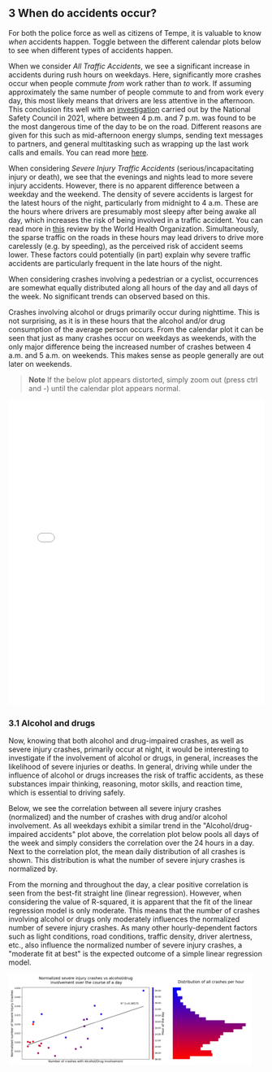 ## 3 When do accidents occur?

For both the police force as well as citizens of Tempe, it is valuable to know _when_ accidents happen. Toggle between the different calendar plots below to see when different types of accidents happen. 

When we consider _All Traffic Accidents_, we see a significant increase in accidents during rush hours on weekdays. Here, significantly more crashes occur when people commute _from_ work rather than _to_ work. If assuming approximately the same number of people commute to and from work every day, this most likely means that drivers are less attentive in the afternoon. This conclusion fits well with an [investigation](https://injuryfacts.nsc.org/motor-vehicle/overview/crashes-by-time-of-day-and-day-of-week/) carried out by the National Safety Council in 2021, where between 4 p.m. and 7 p.m. was found to be the most dangerous time of the day to be on the road. Different reasons are given for this such as mid-afternoon energy slumps, sending text messages to partners, and general multitasking such as wrapping up the last work calls and emails. You can read more [here](https://www.fleschlawfirm.com/blog/your-afternoon-commute-is-more-dangerous-than-your-morning-drive/).

When considering _Severe Injury Traffic Accidents_ (serious/incapacitating injury or death), we see that the evenings and nights lead to more severe injury accidents. However, there is no apparent difference between a weekday and the weekend. The density of severe accidents is largest for the latest hours of the night, particularly from midnight to 4 a.m. These are the hours where drivers are presumably most sleepy after being awake all day, which increases the risk of being involved in a traffic accident. You can read more in [this](https://www.emro.who.int/emhj-volume-28-2022/volume-28-issue-9/risk-assessment-of-road-traffic-accidents-related-to-sleepiness-during-driving-a-systematic-review.html) review by the World Health Organization. Simultaneously, the sparse traffic on the roads in these hours may lead drivers to drive more carelessly (e.g. by speeding), as the perceived risk of accident seems lower. These factors could potentially (in part) explain why severe traffic accidents are particularly frequent in the late hours of the night. 

When considering crashes involving a pedestrian or a cyclist, occurrences are somewhat equally distributed along all hours of the day and all days of the week. No significant trends can observed based on this.

Crashes involving alcohol or drugs primarily occur during nighttime. This is not surprising, as it is in these hours that the alcohol and/or drug consumption of the average person occurs. From the calendar plot it can be seen that just as many crashes occur on weekdays as weekends, with the only major difference being the increased number of crashes between 4 a.m. and 5 a.m. on weekends. This makes sense as people generally are out later on weekends.

> **Note**
> If the below plot appears distorted, simply zoom out (press ctrl and -) until the calendar plot appears normal.

<iframe src="contents/interactive-calendar-plot.html"
    sandbox="allow-same-origin allow-scripts"
    width="100%"
    height="600"
    scrolling="no"
    seamless="seamless"
    frameborder="0"
    style="max-width: 100%;">
</iframe>

### 3.1 Alcohol and drugs

Now, knowing that both alcohol and drug-impaired crashes, as well as severe injury crashes, primarily occur at night, it would be interesting to investigate if the involvement of alcohol or drugs, in general, increases the likelihood of severe injuries or deaths. In general, driving while under the influence of alcohol or drugs increases the risk of traffic accidents, as these substances impair thinking, reasoning, motor skills, and reaction time, which is essential to driving safely.

Below, we see the correlation between all severe injury crashes (normalized) and the number of crashes with drug and/or alcohol involvement. As all weekdays exhibit a similar trend in the "Alcohol/drug-impaired accidents" plot above, the correlation plot below pools all days of the week and simply considers the correlation over the 24 hours in a day. Next to the correlation plot, the mean daily distribution of all crashes is shown. This distribution is what the number of severe injury crashes is normalized by.

From the morning and throughout the day, a clear positive correlation is seen from the best-fit straight line (linear regression). However, when considering the value of R-squared, it is apparent that the fit of the linear regression model is only moderate. This means that the number of crashes involving alcohol or drugs only moderately influences the normalized number of severe injury crashes. As many other hourly-dependent factors such as light conditions, road conditions, traffic density, driver alertness, etc., also influence the normalized number of severe injury crashes, a "moderate fit at best" is the expected outcome of a simple linear regression model.

<style>
    .responsive-image {
        max-width: 95%;
        height: auto;
    }
</style>

<img src="contents/correlation_plot_severe_vs_alco.png" class="responsive-image">
